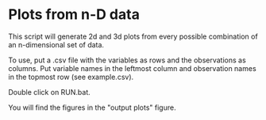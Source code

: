 # Plots from n-D data

This script will generate 2d and 3d plots from every possible combination of an n-dimensional set of data.

To use, put a .csv file with the variables as rows and the observations as columns. Put variable names in the leftmost column and observation names in the topmost row (see example.csv).

Double click on RUN.bat.

You will find the figures in the "output plots" figure.